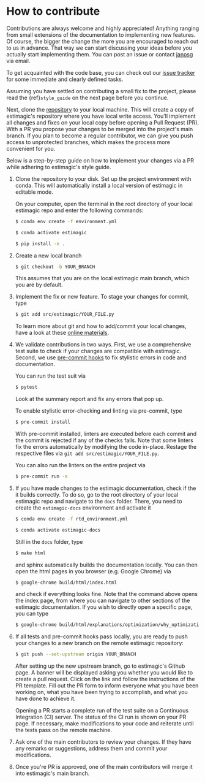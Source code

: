 # How to contribute

Contributions are always welcome and highly appreciated! Anything ranging from small
extensions of the documentation to implementing new features. Of course, the bigger the
change the more you are encouraged to reach out to us in advance. That way we can start
discussing your ideas before you actually start implementing them. You can post an issue
or contact [janosg](https://github.com/janosg) via email.

To get acquainted with the code base, you can check out our
[issue tracker](https://github.com/OpenSourceEconomics/estimagic/issues) for some
immediate and clearly defined tasks.

Assuming you have settled on contributing a small fix to the project, please read the
{ref}`style_guide` on the next page before you continue.

Next, clone the [repository](https://github.com/OpenSourceEconomics/estimagic/) to your
local machine. This will create a copy of estimagic's repository where you have local
write access. You'll implement all changes and fixes on your local copy before opening a
Pull Request (PR). With a PR you propose your changes to be merged into the project's
main branch. If you plan to become a regular contributor, we can give you push access to
unprotected branches, which makes the process more convenient for you.

Below is a step-by-step guide on how to implement your changes via a PR while adhering
to estimagic's style guide.

1. Clone the repository to your disk. Set up the project environment with conda. This
   will automatically install a local version of estimagic in editable mode.

   On your computer, open the terminal in the root directory of your local estimagic
   repo and enter the following commands:

   ```bash
   $ conda env create -f environment.yml
   ```

   ```bash
   $ conda activate estimagic
   ```

   ```bash
   $ pip install -e .
   ```

1. Create a new local branch

   ```bash
   $ git checkout -b YOUR_BRANCH
   ```

   This assumes that you are on the local estimagic main branch, which you are by
   default.

1. Implement the fix or new feature. To stage your changes for commit, type

   ```bash
   $ git add src/estimagic/YOUR_FILE.py
   ```

   To learn more about git and how to add/commit your local changes, have a look at
   these
   [online materials](https://effective-programming-practices.vercel.app/git/staging/objectives_materials.html).

1. We validate contributions in two ways. First, we use a comprehensive test suite to
   check if your changes are compatible with estimagic. Second, we use
   [pre-commit hooks](https://effective-programming-practices.vercel.app/git/pre_commits/objectives_materials.html)
   to fix stylistic errors in code and documentation.

   You can run the test suit via

   ```bash
   $ pytest
   ```

   Look at the summary report and fix any errors that pop up.

   To enable stylistic error-checking and linting via pre-commit, type

   ```bash
   $ pre-commit install
   ```

   With pre-commit installed, linters are executed before each commit and the commit is
   rejected if any of the checks fails. Note that some linters fix the errors
   automatically by modifying the code in-place. Restage the respective files via
   `git add src/estimagic/YOUR_FILE.py`.

   You can also run the linters on the entire project via

   ```bash
   $ pre-commit run -a
   ```

1. If you have made changes to the estimagic documentation, check if the it builds
   correctly. To do so, go to the root directory of your local estimagic repo and
   navigate to the `docs` folder. There, you need to create the `estimagic-docs`
   environment and activate it

   ```bash
   $ conda env create -f rtd_environment.yml
   ```

   ```bash
   $ conda activate estimagic-docs
   ```

   Still in the `docs` folder, type

   ```bash
   $ make html
   ```

   and sphinx automatically builds the documentation locally. You can then open the html
   pages in you browser (e.g. Google Chrome) via

   ```bash
   $ google-chrome build/html/index.html
   ```

   and check if everything looks fine. Note that the command above opens the index page,
   from where you can navigate to other sections of the estimagic documentation. If you
   wish to directly open a specific page, you can type

   ```bash
   $ google-chrome build/html/explanations/optimization/why_optimization_is_hard.html
   ```

1. If all tests and pre-commit hooks pass locally, you are ready to push your changes to
   a new branch on the remote estimagic repository:

   ```bash
   $ git push --set-upstream origin YOUR_BRANCH
   ```

   After setting up the new upstream branch, go to estimagic's Github page. A banner
   will be displayed asking you whether you would like to create a pull request. Click
   on the link and follow the instructions of the PR template. Fill out the PR form to
   inform everyone what you have been working on, what you have been trying to
   accomplish, and what you have done to achieve it.

   Opening a PR starts a complete run of the test suite on a Continuous Integration (CI)
   server. The status of the CI run is shown on your PR page. If necessary, make
   modifications to your code and reiterate until the tests pass on the remote machine.

1. Ask one of the main contributors to review your changes. If they have any remarks or
   suggestions, address them and commit your modifications.

1. Once you're PR is approved, one of the main contributors will merge it into
   estimagic's main branch.

